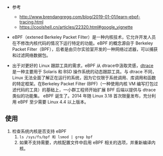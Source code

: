 - 参考
    - http://www.brendangregg.com/blog/2019-01-01/learn-ebpf-tracing.html
    - https://coolshell.cn/articles/22320.html#google_vignette

- eBPF（extened Berkeley Packet Filter）是一种内核技术，它允许开发人员在不修改内核代码的情况下运行特定的功能。eBPF 的概念源自于 Berkeley Packet Filter（BPF），后者是由贝尔实验室开发的一种网络过滤器，可以捕获和过滤网络数据包。
- 出于对更好的 Linux 跟踪工具的需求，eBPF 从 dtrace中汲取灵感，[dtrace](https://illumos.org/books/dtrace/chp-intro.html) 是一种主要用于 Solaris 和 BSD 操作系统的动态跟踪工具。与 dtrace 不同，Linux 无法全面了解正在运行的系统，因为它仅限于系统调用、库调用和函数的特定框架。在Berkeley Packet Filter  (BPF)（一种使用内核 VM 编写打包过滤代码的工具）的基础上，一小群工程师开始扩展 BPF 后端以提供与 dtrace 类似的功能集。 eBPF 诞生了。2014 年随 Linux 3.18 首次限量发布，充分利用 eBPF 至少需要 Linux 4.4 以上版本。


## 使用
1. 检查系统内核是否支持 eBPF 
    1. `ls /sys/fs/bpf 和 lsmod | grep bpf`
    2. 如果不支持需要，内核配置文件中启用 eBPF 相关的选项，并重新编译内核。